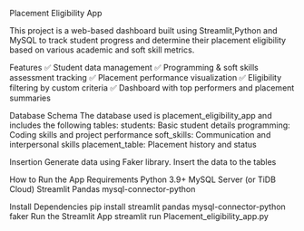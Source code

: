 Placement Eligibility App

This project is a web-based dashboard built using Streamlit,Python and MySQL to track student progress and determine their placement eligibility based on various academic and soft skill metrics.

Features
✅ Student data management
✅ Programming & soft skills assessment tracking
✅ Placement performance visualization
✅ Eligibility filtering by custom criteria
✅ Dashboard with top performers and placement summaries

Database Schema
The database used is placement_eligibility_app and includes the following tables:
students: Basic student details
programming: Coding skills and project performance
soft_skills: Communication and interpersonal skills
placement_table: Placement history and status

Insertion
Generate data using Faker library.
Insert the data to the tables 

How to Run the App
Requirements
Python 3.9+
MySQL Server (or TiDB Cloud)
Streamlit
Pandas
mysql-connector-python


Install Dependencies
pip install streamlit pandas mysql-connector-python faker
Run the Streamlit App
streamlit run Placement_eligibility_app.py
